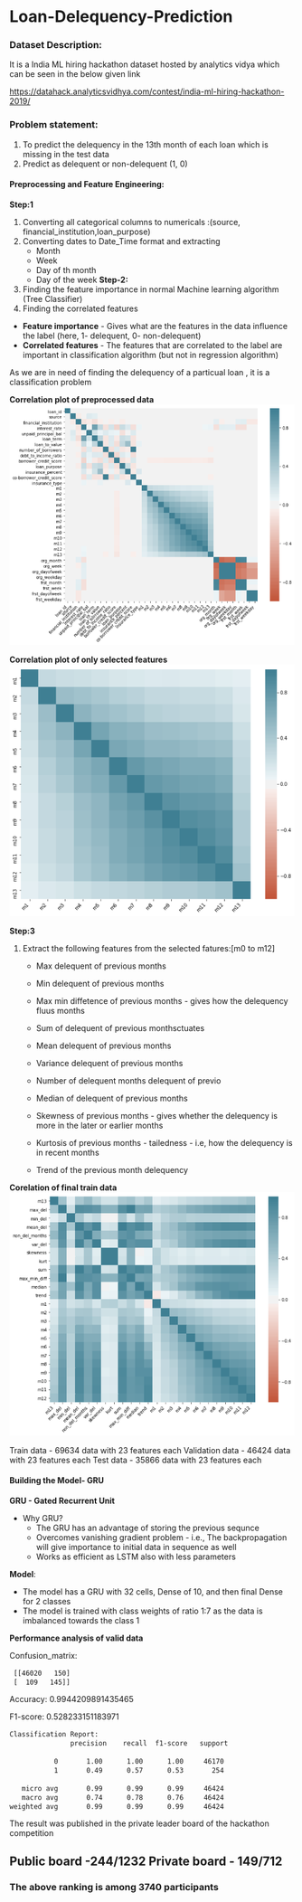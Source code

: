 # Loan-Delequency-Prediction
### Dataset Description:
It is a India ML hiring hackathon dataset hosted by analytics vidya which can be seen in the below given link


https://datahack.analyticsvidhya.com/contest/india-ml-hiring-hackathon-2019/

### Problem statement:
1. To predict the delequency in the 13th month of each loan which is missing in the test data
2. Predict as delequent or non-delequent (1, 0)

#### Preprocessing and Feature Engineering:

**Step:1**
1. Converting all categorical columns to numericals :(source, financial_institution,loan_purpose)
2. Converting dates to Date_Time format and extracting
    * Month
    * Week
    * Day of th month
    * Day of the week
**Step-2:**
1. Finding the feature importance in normal Machine learning algorithm (Tree Classifier)
2. Finding the correlated features 

* **Feature importance** - Gives what are the features in the data influence the label (here, 1- delequent, 0- non-delequent)
* **Correlated features** - The features that are correlated to the label are important in classification algorithm (but not in regression algorithm)

As we are in need of finding the delequency of a particual loan , it is a classification problem

**Correlation plot of preprocessed data**
![](images/correlation_plot.png)

**Correlation plot of only selected features**
![](images/correlation_plot_features.png)

**Step:3**
1. Extract the following features from the selected fatures:[m0 to m12]
    * Max delequent of previous months
    * Min delequent of previous months
    * Max min diffetence of previous months - gives how the delequency fluus months
    * Sum of delequent of previous monthsctuates
    * Mean delequent of previous months
    * Variance delequent of previous months
    * Number of delequent months delequent of previo

    * Median of delequent of previous months
    * Skewness of previous months - gives whether the delequency is more in the later or earlier months
    * Kurtosis of previous months -  tailedness - i.e, how the delequency is in recent months
    * Trend of the previous month delequency
    
**Corelation of final train data**
![](images/correlation_plot_train_data.png)

Train data - 69634 data with 23 features each
Validation data - 46424 data with 23 features each
Test data - 35866 data with 23 features each

#### Building the Model- GRU

**GRU - Gated Recurrent Unit**

* Why GRU?
    - The GRU has an advantage of storing the previous sequnce 
    - Overcomes vanishing gradient problem - i.e., The backpropagation will give importance to initial data in sequence as well
    - Works as efficient as LSTM also with less parameters

**Model**:

- The model has a GRU with 32 cells, Dense of 10, and then final Dense for 2 classes
- The model is trained with class weights of ratio 1:7 as the data is imbalanced towards the class 1

**Performance analysis of valid data**

Confusion_matrix:
```
 [[46020   150]
 [  109   145]]
``` 
Accuracy: 0.9944209891435465

F1-score: 0.528233151183971

```
Classification Report:
               precision    recall  f1-score   support

           0       1.00      1.00      1.00     46170
           1       0.49      0.57      0.53       254

   micro avg       0.99      0.99      0.99     46424
   macro avg       0.74      0.78      0.76     46424
weighted avg       0.99      0.99      0.99     46424
```

The result was published in the private leader board of the hackathon competition
## Public board -244/1232  Private board - 149/712 
### The above ranking is among 3740 participants
